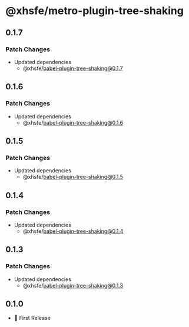 # @xhsfe/metro-plugin-tree-shaking

## 0.1.7

### Patch Changes

- Updated dependencies
  - @xhsfe/babel-plugin-tree-shaking@0.1.7

## 0.1.6

### Patch Changes

- Updated dependencies
  - @xhsfe/babel-plugin-tree-shaking@0.1.6

## 0.1.5

### Patch Changes

- Updated dependencies
  - @xhsfe/babel-plugin-tree-shaking@0.1.5

## 0.1.4

### Patch Changes

- Updated dependencies
  - @xhsfe/babel-plugin-tree-shaking@0.1.4

## 0.1.3

### Patch Changes

- Updated dependencies
  - @xhsfe/babel-plugin-tree-shaking@0.1.3

## 0.1.0

- 🎉 First Release
